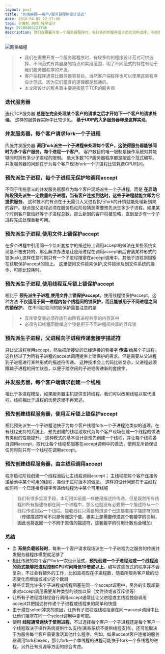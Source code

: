```yaml
---
layout: post
title: "网络编程——客户/服务器程序设计范式"
date: 2018-04-05 22:37:06
tags: 计算机 网络 程序设计
key: 20180405223706
description: 我们在需要开发一个服务器程序时，有较多的的程序设计范式可供选择，不同范式有其自身的特点和实用范围，明了不同范式的特性有助于我们服务器程序的开发
---
```


![网络编程](https://upload-images.jianshu.io/upload_images/4938916-eb452d9a98ebc170.jpg?imageMogr2/auto-orient/strip%7CimageView2/2/w/1240)

> * 我们在需要开发一个服务器程序时，有较多的的程序设计范式可供选择，不同范式有其自身的特点和实用范围，明了不同范式的特性有助于我们服务器程序的开发。
> * 客户端程序通常比服务器容易些，当然客户端程序也可以使用这些程序设计范式，因为它们蕴含的道理都是想通的。
> * 本文所设计的服务器主要是指基于TCP的服务器

### 迭代服务器
迭代TCP服务器 **总是在完全处理某个客户的请求之后才开始下一个客户的请求处理**。
这样的服务器实际中比较少见。
**基于UDP的大多服务器却是这样实现**。

### 并发服务器，每个客户请求fork一个子进程
传统并发服务器 **调用fork派生一个子进程来处理每个客户，这使得服务器能够同时为多个客户服务，每个进程一个客户**。
客户数目的唯一限制是操作系统对其能够同时拥有多少子进程的限制。
绝大多数TCP服务器程序都是按这个范式编写。
并发服务器的问题在于为每个客户现场fork一个子进程比较耗费CPU时间。

### 预先派生子进程，每个子进程无保护地调用accept
不同于传统意义的并发服务器那样为每个客户现场派生一个子进程，而是 **在启动阶段预先派生一定数量的子进程，当有客户连接到达时，这些子进程就能立即为它提供服务**。
这种技术的有点在于无需引入父进程执行fork的开销就能处理新到来的客户。缺点是父进程必须在服务启动阶段猜测需要预先派生多少子进程。如果某个时刻客户数恰好等于子进程总数，那么新到的客户将被忽略，直到至少有一个子进程完成处理重新可用。
### 预先派生子进程,使用文件上锁保护accept
在多个进程中引用同一个监听套接字的描述符上调用accept的做法在某些系统实现是不被支持的，那么解决办法是让应用进程在调用accept前后安装某种形式的锁(lock),这样任意时刻只有一个子进程阻塞在accept调用中，其他子进程则阻塞在获取保护accept的锁上。
这里使用文件锁来保护,文件锁涉及到文件系统的操作，可能比较耗时。

### 预先派生子进程,使用线程互斥锁上锁保护accept
相比于 **预先派生子进程,使用文件上锁保护accept**，使用线程锁保护accept，这种方法 **不仅适用于同一进程内各个线程间的锁保护，而且能够用于不同进程之间的锁保护**。
在不同进程间的锁保护需要注意的是
> * 互斥锁变量必须存放在由所有进程共享的内存区中
> * 必须告知线程函数库这个锁是用于不同进程间共享的互斥锁

### 预先派生子进程，父进程向子进程传递套接字描述符
只让父进程嗲用accept，然后把所接受的已经连接的套接字 **传递** 给某个子进程。
这样绕过了为所有子进程的accept调用提供上锁保护的需求，但是需要从父进程到子进程进行某种形式的描述符传递。
这种技术会上代码比较复杂，父进程必须跟踪子进程的闲忙状态，以便于给空闲的子进程传递新的套接字。
### 并发服务器，每个客户端请求创建一个线程
相比于多进程模型，如果服务器主机提供支持线程，我们可以改用线程以取代进程。线程相比于进程的优势这里不再累述。
### 预先创建线程服务器，使用互斥锁上锁保护accept
相比预先派生一个子进程池快于为每个客户线程fork一个子进程池类似的道理，在有线程支持的系统上，预先创建的线程池取代为每个客户现场创建一个线程的做法有类似的性能提升。
这种模式的基本设计是预先创建一个线程，并让每个线程各自调用accept，取代让每个线程都阻塞在accept调用中的做法，使用互斥锁保证任何时刻只有一个线程在调用accept。
### 预先创建线程服务器，由主线程调用accept
程序启动阶段创建一个线程池后让主线程调用accept；
主线程把每个客户连接传递给池中某个可用的线程，类似于进程版本的做法。
这样的设计问题在于主线程如何将一个已连接套接字传递给线程池中某个可用线程
> 我们有很多实现手段，本可用如前面一样使用描述符传递，但是既然所有线程和所有描述符都在同一个进程中，那么也就没有必要把一个描述符从一个线程传递到另一个线程。接收线程只需要知道这个已连接套接字描述符的值（**传递描述符可不只是传递这个值，事实上是需要传递这个套接字的引用，因此也将返回一个不同于原值的描述符，该套接字的引用计数也会增加**）

### 总结
* 当 **系统负载较轻时**，每来一个客户请求现场派生一个子进程为之服务的传统并发服务器程序模型就足够了
* 相比传统的每个客户fork一次设计范式，**预先创建一个子进程池或一个线程池的范式能够把进程控制CPU时间降低10倍或以上**。编写这些范式的程序并不会复杂，不过会有额外的工作，比如监视现在子进程数，随着所服务客户数的动态变化而增加或减少这个数目
* 某些实现允许多个子进程或线程阻塞在同一个accept调用中，另外的实现却要求对accept调用需要某种类型的锁加以保（文件锁或者互斥锁等）
* 让所有子进程或线程自行调用accept通常比让父进程或主线程独自调用accept并把描述符传递个子进程或线程来的简单和快捷
* 由于潜在select冲突的原因，让所有子进程或线程阻塞在同一accept调用中比让他们阻塞在同一个select调用中更可取。
* 使用 **线程通常远快于使用进程**，不过选择每个客户一个子进程还是每个客户一个线程取决于操作系统提供什么支持(某些系统不提供线程支持)，还可能取决于为服务每个客户需要激活其他什么程序。例如，如果accept客户连接的服务器调用fork和exec，那么fork一个单线程的进程可能快于fork一个多线程的进程，另外还有资源等方面的综合考虑。
